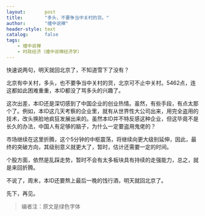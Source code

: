 ```yaml
---
layout:       post
title:        "多头，不要争当中关村的货。"
author:       "缠中说禅"
header-style: text
catalog:      false
tags:
    - 缠中说禅
    - 时政经济（缠中说禅经济学）
---
```


快速说两句，明天就回北京了，不知道雪下了没有？



北京有中关村，多头，也不要争当中关村的货，北京可不止中关村。5462点，连这都如此困难重重，本ID都没了骂多头的兴趣了。



这次出差，本ID还是深切感到了中国企业的创业热情。虽然，有些手段，有点太那个了。例如，本ID这几天考察的企业里，就有从世界性大公司出来，用完全盗用的技术，改头换脸地疯狂发展出来的。虽然本ID并不特反感这种企业，但这毕竟不是长久的办法，中国人有足够的脑子，为什么一定要盗用鬼佬的？



市场继续在这里折腾，这个5分钟的中枢震荡，将继续向更大级别延伸，因此，最终的突破方向，其级别意义就更大了，暂时，估计还需要一定的时间。



个股方面，依然是乱踩走势，暂时不会有太多板块具有持续的走强能力，总之，就是来回折腾。



不说了，周末，本ID还要熬上最后一晚的饯行酒，明天就回北京了。



先下，再见。



> 编者注：原文是绿色字体

